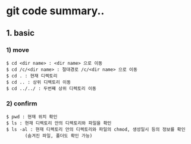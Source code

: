 # git code summary..

## 1. basic
### 1) move
```
$ cd <dir name> : <dir name> 으로 이동
$ cd /c/<dir name> : 절대경로 /c/<dir name> 으로 이동
$ cd . : 현재 디렉토리
$ cd .. : 상위 디렉토리 이동
$ cd ../../ : 두번쨰 상위 디렉토리 이동
```
### 2) confirm
```
$ pwd : 현재 위치 확인
$ ls : 현재 디렉토리 안의 디렉토리와 파일을 확인
$ ls -al : 현재 디렉토리 안의 디렉토리와 파일의 chmod, 생성일시 등의 정보를 확인
	   (숨겨진 파일, 폴더도 확인 가능)
```




